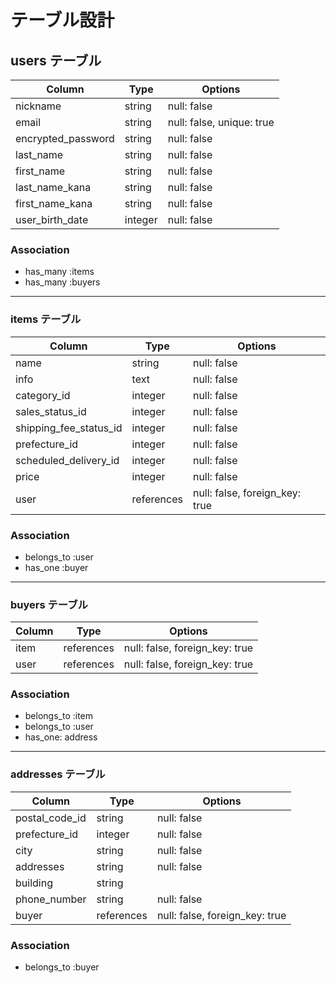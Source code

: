 # テーブル設計

## users テーブル

| Column                   | Type   | Options                   |
| ------------------------ | ------ | ------------------------- |
| nickname                 | string | null: false               |
| email                    | string | null: false, unique: true |
| encrypted_password       | string | null: false               |
| last_name                | string | null: false               |
| first_name               | string | null: false               |
| last_name_kana           | string | null: false               |
| first_name_kana          | string | null: false               |
| user_birth_date          | integer| null: false               |

### Association
- has_many :items
- has_many :buyers

***
### items テーブル
| Column                   | Type       | Options                             |
| ------------------------ | ---------- | ----------------------------------- |
| name                     | string     | null: false                         |
| info                     | text       | null: false                         |
| category_id              | integer    | null: false                         |
| sales_status_id          | integer    | null: false                         |
| shipping_fee_status_id   | integer    | null: false                         |
| prefecture_id            | integer    | null: false                         |
| scheduled_delivery_id    | integer    | null: false                         |
| price                    | integer    | null: false                         |
| user                     | references | null: false, foreign_key: true      |

### Association
- belongs_to :user
- has_one :buyer

***
### buyers テーブル
| Column                   | Type       | Options                        |
| ------------------------ | ---------- | ------------------------------ |
| item                     | references | null: false, foreign_key: true |
| user                     | references | null: false, foreign_key: true |


### Association
- belongs_to :item
- belongs_to :user
- has_one: address

***
### addresses テーブル
| Column                   | Type       | Options                        |
| ------------------------ | ---------- | ------------------------------ |
| postal_code_id           | string     | null: false                    |
| prefecture_id            | integer    | null: false                    |
| city                     | string     | null: false                    |
| addresses                | string     | null: false                    |
| building                 | string     |                                |
| phone_number             | string     | null: false                    |
| buyer                    | references | null: false, foreign_key: true |


### Association
- belongs_to :buyer
